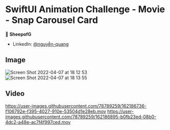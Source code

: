 # SwiftUI Animation Challenge - Movie - Snap Carousel Card
👤 **SheepofG**
- LinkedIn: [@nguyễn-quang](https://www.linkedin.com/in/nguy%E1%BB%85n-quang-515565188/)
## Image
![Screen Shot 2022-04-07 at 18 12 53](https://user-images.githubusercontent.com/78789259/162186437-d853f398-2590-4448-9f9a-a6935c77167c.png)![Screen Shot 2022-04-07 at 18 13 55](https://user-images.githubusercontent.com/78789259/162186590-f6e961b6-d6aa-41ab-bf3a-40344424bbbd.png)

## Video 
https://user-images.githubusercontent.com/78789259/162186736-f106792e-f395-4027-910e-53504d1e28eb.mov
https://user-images.githubusercontent.com/78789259/162186895-b0fb23ed-08b0-4dc2-a48e-ac7f4f997ced.mov

